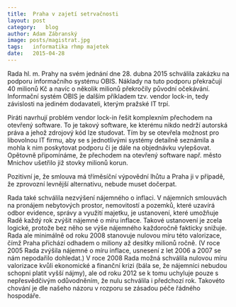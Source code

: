 ```yaml
---
title:	Praha v zajetí setrvačnosti
layout:	post
category:	blog
author:	Adam Zábranský
image: posts/magistrat.jpg
tags:	informatika rhmp majetek
date:	2015-04-28
---
```


Rada hl. m. Prahy na svém jednání dne 28. dubna 2015 schválila zakázku na podporu informačního systému OBIS. Náklady na tuto podporu překračují 40 milionů Kč a navíc o několik milionů překročily původní očekávání. Informační systém OBIS je dalším příkladem tzv. vendor lock-in, tedy závislosti na jediném dodavateli, kterým pražské IT trpí.

Piráti navrhují problém vendor lock-in řešit komplexním přechodem na otevřený software. To je takový software, ke kterému nikdo nedrží autorská práva a jehož zdrojový kód lze studovat. Tím by se otevřela možnost pro libovolnou IT firmu, aby se s jednotlivými systémy detailně seznámila a mohla k nim poskytovat podporu či je dále na objednávku vylepšovat. Opětovně připomínáme, že přechodem na otevřený software např. město Mnichov ušetřilo již stovky milionů korun.

Pozitivní je, že smlouva má tříměsíční výpovědní lhůtu a Praha ji v případě, že zprovozní levnější alternativu, nebude muset dočerpat.

Rada také schválila nezvýšení nájemného o inflaci. V nájemních smlouvách na pronájem nebytových prostor, nemovitostí a pozemků, které uzavírá odbor evidence, správy a využití majetku, je ustanovení, které umožňuje Radě každý rok zvýšit nájemné o míru inflace. Takové ustanovení je zcela logické, protože bez něho se výše nájemného každoročně fakticky snižuje. Rada ale minimálně od roku 2008 stanovuje nulovou míru této valorizace, čímž Praha přichází odhadem o miliony až desítky milionů ročně. (V roce 2005 Rada zvýšila nájemné o míru inflace, usnesení z let 2006 a 2007 se nám nepodařilo dohledat.) V roce 2008 Rada možná schválila nulovou míru valorizace kvůli ekonomické a finanční krizi (bála se, že nájemníci nebudou schopni platit vyšší nájmy), ale od roku 2012 se k tomu uchyluje pouze s nepřesvědčivým odůvodněním, že nulu schválila i předchozí rok. Takovéto chování je dle našeho názoru v rozporu se zásadou péče řádného hospodáře.


